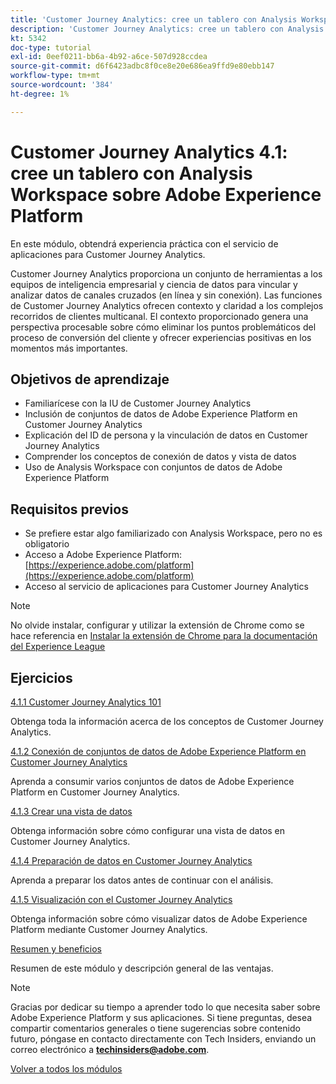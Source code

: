 ```yaml
---
title: 'Customer Journey Analytics: cree un tablero con Analysis Workspace sobre Adobe Experience Platform'
description: 'Customer Journey Analytics: cree un tablero con Analysis Workspace sobre Adobe Experience Platform'
kt: 5342
doc-type: tutorial
exl-id: 0eef0211-bb6a-4b92-a6ce-507d928ccdea
source-git-commit: d6f6423adbc8f0ce8e20e686ea9ffd9e80ebb147
workflow-type: tm+mt
source-wordcount: '384'
ht-degree: 1%

---
```


# Customer Journey Analytics 4.1: cree un tablero con Analysis Workspace sobre Adobe Experience Platform

En este módulo, obtendrá experiencia práctica con el servicio de aplicaciones para Customer Journey Analytics.

Customer Journey Analytics proporciona un conjunto de herramientas a los equipos de inteligencia empresarial y ciencia de datos para vincular y analizar datos de canales cruzados (en línea y sin conexión). Las funciones de Customer Journey Analytics ofrecen contexto y claridad a los complejos recorridos de clientes multicanal. El contexto proporcionado genera una perspectiva procesable sobre cómo eliminar los puntos problemáticos del proceso de conversión del cliente y ofrecer experiencias positivas en los momentos más importantes.

## Objetivos de aprendizaje

- Familiarícese con la IU de Customer Journey Analytics
- Inclusión de conjuntos de datos de Adobe Experience Platform en Customer Journey Analytics
- Explicación del ID de persona y la vinculación de datos en Customer Journey Analytics
- Comprender los conceptos de conexión de datos y vista de datos
- Uso de Analysis Workspace con conjuntos de datos de Adobe Experience Platform

## Requisitos previos

- Se prefiere estar algo familiarizado con Analysis Workspace, pero no es obligatorio
- Acceso a Adobe Experience Platform: [https://experience.adobe.com/platform](https://experience.adobe.com/platform)
- Acceso al servicio de aplicaciones para Customer Journey Analytics

>[!NOTE]
>
>No olvide instalar, configurar y utilizar la extensión de Chrome como se hace referencia en [Instalar la extensión de Chrome para la documentación del Experience League](../../gettingstarted/gettingstarted/ex1.md)

## Ejercicios

[4.1.1 Customer Journey Analytics 101](./ex1.md)

Obtenga toda la información acerca de los conceptos de Customer Journey Analytics.

[4.1.2 Conexión de conjuntos de datos de Adobe Experience Platform en Customer Journey Analytics](./ex2.md)

Aprenda a consumir varios conjuntos de datos de Adobe Experience Platform en Customer Journey Analytics.

[4.1.3 Crear una vista de datos](./ex3.md)

Obtenga información sobre cómo configurar una vista de datos en Customer Journey Analytics.

[4.1.4 Preparación de datos en Customer Journey Analytics](./ex4.md)

Aprenda a preparar los datos antes de continuar con el análisis.

[4.1.5 Visualización con el Customer Journey Analytics](./ex5.md)

Obtenga información sobre cómo visualizar datos de Adobe Experience Platform mediante Customer Journey Analytics.

[Resumen y beneficios](./summary.md)

Resumen de este módulo y descripción general de las ventajas.

>[!NOTE]
>
>Gracias por dedicar su tiempo a aprender todo lo que necesita saber sobre Adobe Experience Platform y sus aplicaciones. Si tiene preguntas, desea compartir comentarios generales o tiene sugerencias sobre contenido futuro, póngase en contacto directamente con Tech Insiders, enviando un correo electrónico a **techinsiders@adobe.com**.

[Volver a todos los módulos](../../../overview.md)
